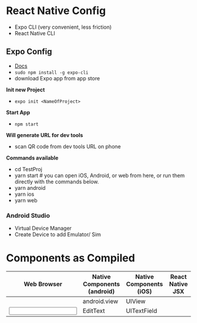 # React Native Config

- Expo CLI (very convenient, less friction)
- React Native CLI

## Expo Config

- [Docs](https://docs.expo.dev)
- `sudo npm install -g expo-cli`
- download Expo app from app store

**Init new Project**

- `expo init <NameOfProject>`

**Start App**

- `npm start`

**Will generate URL for dev tools**

- scan QR code from dev tools URL on phone

**Commands available**

- cd TestProj
- yarn start # you can open iOS, Android, or web from here, or run them directly with the commands below.
- yarn android
- yarn ios
- yarn web

### Android Studio

- Virtual Device Manager
- Create Device to add Emulator/ Sim

# Components as Compiled

| Web Browser | Native Components (android) | Native Components (iOS) | React Native JSX |
| ----------- | --------------------------- | ----------------------- | ---------------- |
| <div>       | android.view                | UIView                  | <View>           |
| <input>     | EditText                    | UITextField             | <TextInput>      |
